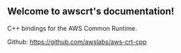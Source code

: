 ## Welcome to awscrt's documentation!

C++ bindings for the AWS Common Runtime.

Github: https://github.com/awslabs/aws-crt-cpp
